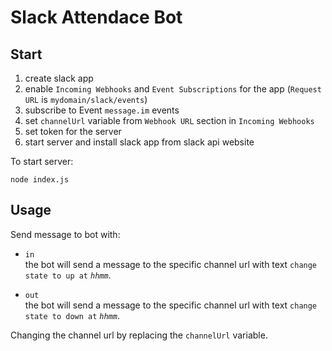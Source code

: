 Slack Attendace Bot
===
## Start
1. create slack app
2. enable `Incoming Webhooks` and `Event Subscriptions` for the app (`Request URL` is `mydomain/slack/events`)
3. subscribe to Event `message.im` events
4. set `channelUrl` variable from `Webhook URL` section in `Incoming Webhooks`
5. set token for the server
6. start server and install slack app from slack api website

To start server:
```
node index.js
```
## Usage
Send message to bot with:
* `in`  
  the bot will send a message to the specific channel url with text `change state to up at` *`hhmm`*.

* `out`  
  the bot will send a message to the specific channel url with text `change state to down at` *`hhmm`*.

Changing the channel url by replacing the `channelUrl` variable.
